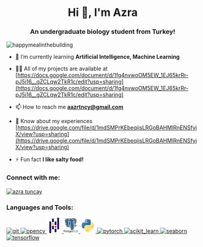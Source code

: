 <h1 align="center">Hi 👋, I'm Azra</h1>
<h3 align="center">An undergraduate biology student from Turkey!</h3>

<p align="left"> <img src="https://komarev.com/ghpvc/?username=happymealinthebuilding&label=Profile%20views&color=4f7a28&style=plastic" alt="happymealinthebuilding" /> </p>

- 🌱 I’m currently learning **Artificial Intelligence, Machine Learning**

- 👨‍💻 All of my projects are available at [https://docs.google.com/document/d/1fg4nvwoOM5EW_1EJ65krRr-pJ5i16__gZCLqw2TkR1c/edit?usp=sharing](https://docs.google.com/document/d/1fg4nvwoOM5EW_1EJ65krRr-pJ5i16__gZCLqw2TkR1c/edit?usp=sharing)

- 📫 How to reach me **aazrtncy@gmail.com**

- 📄 Know about my experiences [https://drive.google.com/file/d/1mdSMPrKEbeqiisLRGoBAHMlRnENSfyjX/view?usp=sharing](https://drive.google.com/file/d/1mdSMPrKEbeqiisLRGoBAHMlRnENSfyjX/view?usp=sharing)

- ⚡ Fun fact **I like salty food!**

<h3 align="left">Connect with me:</h3>
<p align="left">
<a href="https://linkedin.com/in/azra tuncay" target="blank"><img align="center" src="https://raw.githubusercontent.com/rahuldkjain/github-profile-readme-generator/master/src/images/icons/Social/linked-in-alt.svg" alt="azra tuncay" height="30" width="40" /></a>
</p>

<h3 align="left">Languages and Tools:</h3>
<p align="left"> <a href="https://git-scm.com/" target="_blank" rel="noreferrer"> <img src="https://www.vectorlogo.zone/logos/git-scm/git-scm-icon.svg" alt="git" width="40" height="40"/> </a> <a href="https://opencv.org/" target="_blank" rel="noreferrer"> <img src="https://www.vectorlogo.zone/logos/opencv/opencv-icon.svg" alt="opencv" width="40" height="40"/> </a> <a href="https://pandas.pydata.org/" target="_blank" rel="noreferrer"> <img src="https://raw.githubusercontent.com/devicons/devicon/2ae2a900d2f041da66e950e4d48052658d850630/icons/pandas/pandas-original.svg" alt="pandas" width="40" height="40"/> </a> <a href="https://www.postgresql.org" target="_blank" rel="noreferrer"> <img src="https://raw.githubusercontent.com/devicons/devicon/master/icons/postgresql/postgresql-original-wordmark.svg" alt="postgresql" width="40" height="40"/> </a> <a href="https://www.python.org" target="_blank" rel="noreferrer"> <img src="https://raw.githubusercontent.com/devicons/devicon/master/icons/python/python-original.svg" alt="python" width="40" height="40"/> </a> <a href="https://pytorch.org/" target="_blank" rel="noreferrer"> <img src="https://www.vectorlogo.zone/logos/pytorch/pytorch-icon.svg" alt="pytorch" width="40" height="40"/> </a> <a href="https://scikit-learn.org/" target="_blank" rel="noreferrer"> <img src="https://upload.wikimedia.org/wikipedia/commons/0/05/Scikit_learn_logo_small.svg" alt="scikit_learn" width="40" height="40"/> </a> <a href="https://seaborn.pydata.org/" target="_blank" rel="noreferrer"> <img src="https://seaborn.pydata.org/_images/logo-mark-lightbg.svg" alt="seaborn" width="40" height="40"/> </a> <a href="https://www.tensorflow.org" target="_blank" rel="noreferrer"> <img src="https://www.vectorlogo.zone/logos/tensorflow/tensorflow-icon.svg" alt="tensorflow" width="40" height="40"/> </a> </p>
